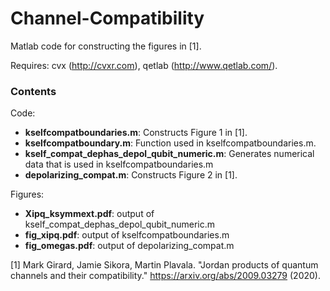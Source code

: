 # Channel-Compatibility
Matlab code for constructing the figures in [1].

Requires: cvx (http://cvxr.com), qetlab (http://www.qetlab.com/).

### Contents
Code:
 - **kselfcompatboundaries.m**: Constructs Figure 1 in [1].
 - **kselfcompatboundary.m**: Function used in kselfcompatboundaries.m.
 - **kself_compat_dephas_depol_qubit_numeric.m**: Generates numerical data that is used in kselfcompatboundaries.m
 - **depolarizing_compat.m**: Constructs Figure 2 in [1].

Figures:
 - **Xipq_ksymmext.pdf**: output of kself_compat_dephas_depol_qubit_numeric.m
 - **fig_xipq.pdf**: output of kselfcompatboundaries.m
 - **fig_omegas.pdf**: output of depolarizing_compat.m

[1] Mark Girard, Jamie Sikora, Martin Plavala. "Jordan products of quantum channels and their compatibility."  https://arxiv.org/abs/2009.03279 (2020).




